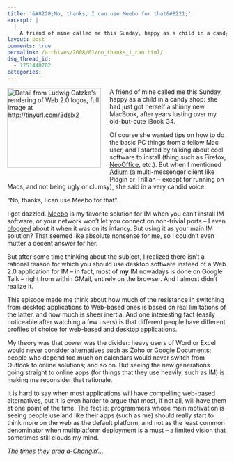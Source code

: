 ```yaml
---
title: '&#8220;No, thanks, I can use Meebo for that&#8221;'
excerpt: |
  |
    A friend of mine called me this Sunday, happy as a child in a candy shop: she had just got herself a shinny new MacBook, after years lusting over my old-but-cute iBook G4. Of course she wanted tips on how...
layout: post
comments: true
permalink: /archives/2008/01/no_thanks_i_can.html/
dsq_thread_id:
  - 1751448702
categories:
---
```

<span class="mt-enclosure mt-enclosure-image"><img title="Detail from Ludwig Gatzke's rendering of Web 2.0 logos, full image at http://tinyurl.com/3dslx2" src="//chester.me/archives/img/web2gatzke.png" width="215" height="183" class="mt-image-left" style="float: left; margin: 0 20px 20px 0;" /></span>A friend of mine called me this Sunday, happy as a child in a candy shop: she had just got herself a shinny new MacBook, after years lusting over my old-but-cute iBook G4.

Of course she wanted tips on how to do the basic PC things from a fellow Mac user, and I started by talking about cool software to install (thing such as Firefox, [NeoOffice][1], etc.). But when I mentioned [Adium][2] (a multi-messenger client like Pidgin or Trillian &#8211; except for running on Macs, and not being ugly or clumsy), she said in a very candid voice:

&#8220;No, thanks, I can use Meebo for that&#8221;.

I got dazzled. [Meebo][3] is my favorite solution for IM when you can&#8217;t install IM software, or your network won&#8217;t let you connect on non-trivial ports &#8211; I even [blogged][4] about it when it was on its infancy. But using it as your main IM solution? That seemed like absolute nonsense for me, so I couldn&#8217;t even mutter a decent answer for her.

But after some time thinking about the subject, I realized there isn&#8217;t a rational reason for which you should use desktop software instead of a Web 2.0 application for IM &#8211; in fact, most of **my** IM nowadays is done on Google Talk &#8211; right from within GMail, entirely on the browser. And I almost didn&#8217;t realize it.

This episode made me think about how much of the resistance in switching from desktop applications to Web-based ones is based on real limitations of the latter, and how much is sheer inertia. And one interesting fact (easily noticeable after watching a few users) is that different people have different profiles of choice for web-based and desktop applications.

My theory was that power was the divider: heavy users of Word or Excel would never consider alternatives such as [Zoho][5] or [Google Documents][6]; people who depend too much on calendars would never switch from Outlook to online solutions; and so on. But seeing the new generations going straight to online apps (for things that they use heavily, such as IM) is making me reconsider that rationale.

It is hard to say when most applications will have compelling web-based alternatives, but it is even harder to argue that most, if not all, will have them at one point of the time. The fact is: programmers whose main motivation is seeing people use and like their apps (such as me) should really start to think more on the web as the default platform, and not as the least common denominator when multiplatform deployment is a must &#8211; a limited vision that sometimes still clouds my mind.

[*The times they area a-Changin&#8217;&#8230;*][7]

 [1]: http://www.neooffice.org/
 [2]: http://www.adiumx.com/
 [3]: http://www.meebo.com
 [4]: //chester.me/archives/2006/01/meebo_im_na_era.html
 [5]: http://www.zoho.com
 [6]: http://docs.google.com
 [7]: http://www.bobdylan.com/songs/times.html
